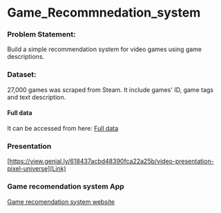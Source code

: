 # Game_Recommnedation_system

### Problem Statement: 
Build a simple recommendation system for video games using game descriptions.

### Dataset:
27,000 games was scraped from Steam. It include games' ID, game tags and text description.

#### Full data
It can be accessed from here: [Full data](https://www.kaggle.com/nikdavis/steam-store-games)

### Presentation
[https://view.genial.ly/618437acbd48390fca22a25b/video-presentation-pixel-universe](Link)



### Game recomendation system App
[Game recomendation system website](https://drive.google.com/file/d/15a0t_9_lVdCa_A-jGDWHAVZLG0qPYm0c/view?usp=sharing)

